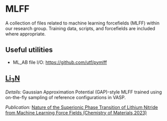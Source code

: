 # MLFF

A collection of files related to machine learning forcefields (MLFF) within our research group. Training data, scripts, and forcefields are included where appropriate.

## Useful utilities

* ML_AB file I/O: https://github.com/utf/pymlff

## [Li<sub>3</sub>N](Li3N)

_Details:_ Gaussian Approximation Potential (GAP)-style MLFF trained using on-the-fly sampling of reference configurations in VASP.

_Publication:_ [Nature of the Superionic Phase Transition of Lithium Nitride from Machine Learning Force Fields (Chemistry of Materials,2023)](https://pubs.acs.org/doi/10.1021/acs.chemmater.3c01271)
